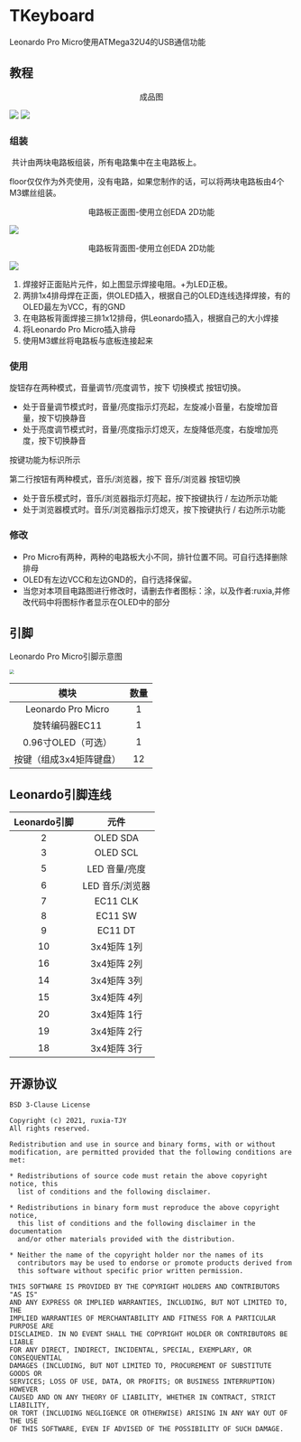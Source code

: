 

# TKeyboard

Leonardo Pro Micro使用ATMega32U4的USB通信功能

## 教程

<p style="text-align:center;">成品图</p>

![](./Preview/TKeyboard.png)
![](./Preview/TKeyboard2.png)


### 组装

​	共计由两块电路板组装，所有电路集中在主电路板上。

​	floor仅仅作为外壳使用，没有电路，如果您制作的话，可以将两块电路板由4个M3螺丝组装。




<p style="text-align:center;">电路板正面图-使用立创EDA 2D功能</p>

![](./Img/电路板_PreView.png)

<p style="text-align:center;">电路板背面图-使用立创EDA 2D功能</p>

![](./Img/电路板背面_PreView.png)

1. 焊接好正面贴片元件，如上图显示焊接电阻。+为LED正极。
2. 两排1x4排母焊在正面，供OLED插入，根据自己的OLED连线选择焊接，有的OLED最左为VCC，有的GND
3. 在电路板背面焊接三排1x12排母，供Leonardo插入，根据自己的大小焊接
6. 将Leonardo Pro Micro插入排母
7. 使用M3螺丝将电路板与底板连接起来



### 使用

旋钮存在两种模式，音量调节/亮度调节，按下 切换模式 按钮切换。

+ 处于音量调节模式时，音量/亮度指示灯亮起，左旋减小音量，右旋增加音量，按下切换静音
+ 处于亮度调节模式时，音量/亮度指示灯熄灭，左旋降低亮度，右旋增加亮度，按下切换静音

按键功能为标识所示

第二行按钮有两种模式，音乐/浏览器，按下 音乐/浏览器 按钮切换

+ 处于音乐模式时，音乐/浏览器指示灯亮起，按下按键执行 / 左边所示功能
+ 处于浏览器模式时。音乐/浏览器指示灯熄灭，按下按键执行 / 右边所示功能



### 修改

+ Pro Micro有两种，两种的电路板大小不同，排针位置不同。可自行选择删除排母
+ OLED有左边VCC和左边GND的，自行选择保留。
+ 当您对本项目电路图进行修改时，请删去作者图标：涂，以及作者:ruxia,并修改代码中将图标作者显示在OLED中的部分



## 引脚

Leonardo Pro Micro引脚示意图

<img src="./Img/Leonardo.png" style="zoom:50%;" />

| 模块                    | 数量 |
| :-----------------------: | :----: |
| Leonardo Pro Micro      | 1    |
| 旋转编码器EC11    | 1    |
| 0.96寸OLED（可选）          | 1    |
| 按键（组成3x4矩阵键盘） | 12   |



## Leonardo引脚连线

| Leonardo引脚 |      元件       |
| :----------: | :-------------: |
|      2       |    OLED SDA     |
|      3       |    OLED SCL     |
|      5       |  LED 音量/亮度  |
|      6       | LED 音乐/浏览器 |
|      7       |    EC11 CLK     |
|      8       |     EC11 SW     |
|      9       |     EC11 DT     |
|      10      |   3x4矩阵 1列   |
|      16      |   3x4矩阵 2列   |
|      14      |   3x4矩阵 3列   |
|      15      |   3x4矩阵 4列   |
|      20      |   3x4矩阵 1行   |
|      19      |   3x4矩阵 2行   |
|      18      |   3x4矩阵 3行   |



## 开源协议

```
BSD 3-Clause License

Copyright (c) 2021, ruxia-TJY
All rights reserved.

Redistribution and use in source and binary forms, with or without
modification, are permitted provided that the following conditions are met:

* Redistributions of source code must retain the above copyright notice, this
  list of conditions and the following disclaimer.

* Redistributions in binary form must reproduce the above copyright notice,
  this list of conditions and the following disclaimer in the documentation
  and/or other materials provided with the distribution.

* Neither the name of the copyright holder nor the names of its
  contributors may be used to endorse or promote products derived from
  this software without specific prior written permission.

THIS SOFTWARE IS PROVIDED BY THE COPYRIGHT HOLDERS AND CONTRIBUTORS "AS IS"
AND ANY EXPRESS OR IMPLIED WARRANTIES, INCLUDING, BUT NOT LIMITED TO, THE
IMPLIED WARRANTIES OF MERCHANTABILITY AND FITNESS FOR A PARTICULAR PURPOSE ARE
DISCLAIMED. IN NO EVENT SHALL THE COPYRIGHT HOLDER OR CONTRIBUTORS BE LIABLE
FOR ANY DIRECT, INDIRECT, INCIDENTAL, SPECIAL, EXEMPLARY, OR CONSEQUENTIAL
DAMAGES (INCLUDING, BUT NOT LIMITED TO, PROCUREMENT OF SUBSTITUTE GOODS OR
SERVICES; LOSS OF USE, DATA, OR PROFITS; OR BUSINESS INTERRUPTION) HOWEVER
CAUSED AND ON ANY THEORY OF LIABILITY, WHETHER IN CONTRACT, STRICT LIABILITY,
OR TORT (INCLUDING NEGLIGENCE OR OTHERWISE) ARISING IN ANY WAY OUT OF THE USE
OF THIS SOFTWARE, EVEN IF ADVISED OF THE POSSIBILITY OF SUCH DAMAGE.
```

